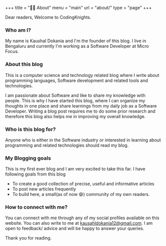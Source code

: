 +++
title = "👨‍💻 About"
menu = "main"
url = "about/"
type = "page"
+++

Dear readers, Welcome to CodingKnights.
### Who am I?
My name is Kaushal Dokania and I'm the founder of this blog. I live in Bengaluru and currently I'm working as a Software Developer at Micro Focus.

### About this blog
This is a computer science and technology related blog where I write about programming languages, Software development and related tools and technologies.

I am passionate about Software and like to share my knowledge with people. This is why I have started this blog, where I can organize my thoughts in one place and share learnings from my daily job as a Software Developer. Writing a blog post requires me to do some prior research and therefore this blog also helps me in improving my overall knowledge.

### Who is this blog for?
Anyone who is either in the Software industry or interested in learning about programming and related technologies should read my blog.

### My Blogging goals
This is my first ever blog and I am very excited to take this far. I have following goals from this blog
- To create a good collection of precise, useful and informative articles
- To post new articles frequently
- To build here, a small(as of now 😄) community of my own readers.

### How to connect with me?
You can connect with me through any of my social profiles available on this website. You can also write to me at kausahldokania12@gmail.com. I am open to feedback/ advice and will be happy to answer your queries.


Thank you for reading.
